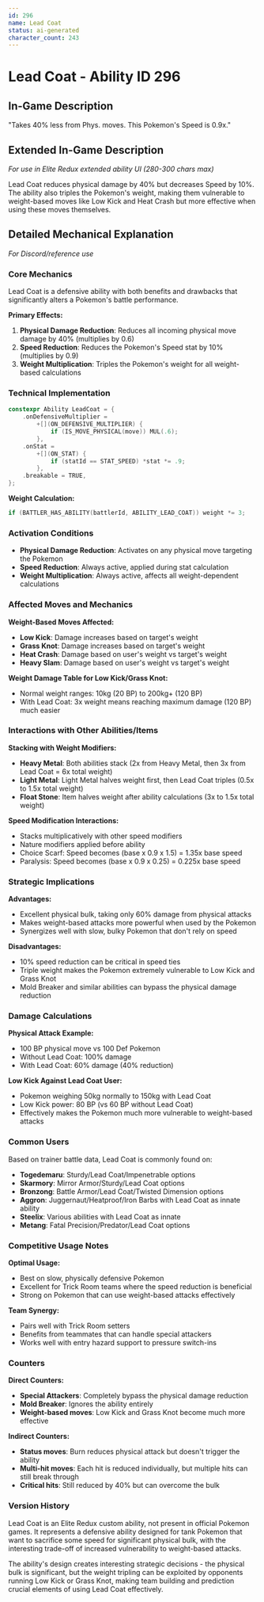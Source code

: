 ```yaml
---
id: 296
name: Lead Coat
status: ai-generated
character_count: 243
---
```


# Lead Coat - Ability ID 296

## In-Game Description
"Takes 40% less from Phys. moves. This Pokemon's Speed is 0.9x."

## Extended In-Game Description
*For use in Elite Redux extended ability UI (280-300 chars max)*

Lead Coat reduces physical damage by 40% but decreases Speed by 10%. The ability also triples the Pokemon's weight, making them vulnerable to weight-based moves like Low Kick and Heat Crash but more effective when using these moves themselves.

## Detailed Mechanical Explanation
*For Discord/reference use*

### Core Mechanics
Lead Coat is a defensive ability with both benefits and drawbacks that significantly alters a Pokemon's battle performance.

**Primary Effects:**
1. **Physical Damage Reduction**: Reduces all incoming physical move damage by 40% (multiplies by 0.6)
2. **Speed Reduction**: Reduces the Pokemon's Speed stat by 10% (multiplies by 0.9)
3. **Weight Multiplication**: Triples the Pokemon's weight for all weight-based calculations

### Technical Implementation
```cpp
constexpr Ability LeadCoat = {
    .onDefensiveMultiplier =
        +[](ON_DEFENSIVE_MULTIPLIER) {
            if (IS_MOVE_PHYSICAL(move)) MUL(.6);
        },
    .onStat =
        +[](ON_STAT) {
            if (statId == STAT_SPEED) *stat *= .9;
        },
    .breakable = TRUE,
};
```

**Weight Calculation:**
```cpp
if (BATTLER_HAS_ABILITY(battlerId, ABILITY_LEAD_COAT)) weight *= 3;
```

### Activation Conditions
- **Physical Damage Reduction**: Activates on any physical move targeting the Pokemon
- **Speed Reduction**: Always active, applied during stat calculation
- **Weight Multiplication**: Always active, affects all weight-dependent calculations

### Affected Moves and Mechanics
**Weight-Based Moves Affected:**
- **Low Kick**: Damage increases based on target's weight
- **Grass Knot**: Damage increases based on target's weight  
- **Heat Crash**: Damage based on user's weight vs target's weight
- **Heavy Slam**: Damage based on user's weight vs target's weight

**Weight Damage Table for Low Kick/Grass Knot:**
- Normal weight ranges: 10kg (20 BP) to 200kg+ (120 BP)
- With Lead Coat: 3x weight means reaching maximum damage (120 BP) much easier

### Interactions with Other Abilities/Items
**Stacking with Weight Modifiers:**
- **Heavy Metal**: Both abilities stack (2x from Heavy Metal, then 3x from Lead Coat = 6x total weight)
- **Light Metal**: Light Metal halves weight first, then Lead Coat triples (0.5x to 1.5x total weight)
- **Float Stone**: Item halves weight after ability calculations (3x to 1.5x total weight)

**Speed Modification Interactions:**
- Stacks multiplicatively with other speed modifiers
- Nature modifiers applied before ability
- Choice Scarf: Speed becomes (base x 0.9 x 1.5) = 1.35x base speed
- Paralysis: Speed becomes (base x 0.9 x 0.25) = 0.225x base speed

### Strategic Implications
**Advantages:**
- Excellent physical bulk, taking only 60% damage from physical attacks
- Makes weight-based attacks more powerful when used by the Pokemon
- Synergizes well with slow, bulky Pokemon that don't rely on speed

**Disadvantages:**
- 10% speed reduction can be critical in speed ties
- Triple weight makes the Pokemon extremely vulnerable to Low Kick and Grass Knot
- Mold Breaker and similar abilities can bypass the physical damage reduction

### Damage Calculations
**Physical Attack Example:**
- 100 BP physical move vs 100 Def Pokemon
- Without Lead Coat: 100% damage
- With Lead Coat: 60% damage (40% reduction)

**Low Kick Against Lead Coat User:**
- Pokemon weighing 50kg normally to 150kg with Lead Coat
- Low Kick power: 80 BP (vs 60 BP without Lead Coat)
- Effectively makes the Pokemon much more vulnerable to weight-based attacks

### Common Users
Based on trainer battle data, Lead Coat is commonly found on:
- **Togedemaru**: Sturdy/Lead Coat/Impenetrable options
- **Skarmory**: Mirror Armor/Sturdy/Lead Coat options  
- **Bronzong**: Battle Armor/Lead Coat/Twisted Dimension options
- **Aggron**: Juggernaut/Heatproof/Iron Barbs with Lead Coat as innate ability
- **Steelix**: Various abilities with Lead Coat as innate
- **Metang**: Fatal Precision/Predator/Lead Coat options

### Competitive Usage Notes
**Optimal Usage:**
- Best on slow, physically defensive Pokemon
- Excellent for Trick Room teams where the speed reduction is beneficial
- Strong on Pokemon that can use weight-based attacks effectively

**Team Synergy:**
- Pairs well with Trick Room setters
- Benefits from teammates that can handle special attackers
- Works well with entry hazard support to pressure switch-ins

### Counters
**Direct Counters:**
- **Special Attackers**: Completely bypass the physical damage reduction
- **Mold Breaker**: Ignores the ability entirely
- **Weight-based moves**: Low Kick and Grass Knot become much more effective

**Indirect Counters:**
- **Status moves**: Burn reduces physical attack but doesn't trigger the ability
- **Multi-hit moves**: Each hit is reduced individually, but multiple hits can still break through
- **Critical hits**: Still reduced by 40% but can overcome the bulk

### Version History
Lead Coat is an Elite Redux custom ability, not present in official Pokemon games. It represents a defensive ability designed for tank Pokemon that want to sacrifice some speed for significant physical bulk, with the interesting trade-off of increased vulnerability to weight-based attacks.

The ability's design creates interesting strategic decisions - the physical bulk is significant, but the weight tripling can be exploited by opponents running Low Kick or Grass Knot, making team building and prediction crucial elements of using Lead Coat effectively.